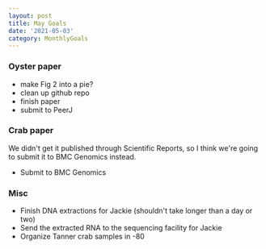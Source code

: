 ```yaml
---
layout: post
title: May Goals
date: '2021-05-03'
category: MonthlyGoals
--- 
```


### Oyster paper
- make Fig 2 into a pie?
- clean up github repo
- finish paper
- submit to PeerJ


### Crab paper
We didn't get it published through Scientific Reports, so I think we're going to submit it to BMC Genomics instead. 

- Submit to BMC Genomics

### Misc
- Finish DNA extractions for Jackie (shouldn't take longer than a day or two) 
- Send the extracted RNA to the sequencing facility for Jackie
- Organize Tanner crab samples in -80

